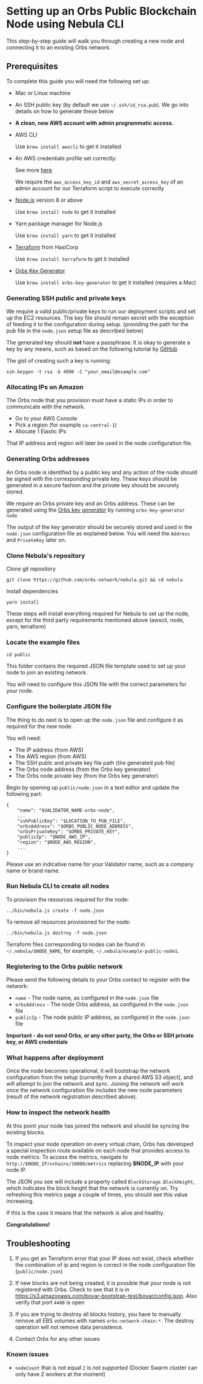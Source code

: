 # Setting up an Orbs Public Blockchain Node using Nebula CLI

This step-by-step guide will walk you through creating a new node and connecting it to an existing Orbs network.

## Prerequisites

To complete this guide you will need the following set up:

- Mac or Linux machine
- An SSH public key (by default we use `~/.ssh/id_rsa.pub`). We go into details on how to generate these below
- **A clean, new AWS account with admin programmatic access.**
- AWS CLI
  
  Use `brew install awscli` to get it installed
- An AWS credentials profile set correctly:
  
  See more [here](https://docs.aws.amazon.com/cli/latest/userguide/cli-configure-profiles.html)
  
  We require the `aws_access_key_id` and `aws_secret_access_key` of an admin account for our Terraform script to execute correctly 
- [Node.js](https://nodejs.org/en/) version 8 or above
  
  Use `brew install node` to get it installed
- Yarn package manager for Node.js
  
  Use `brew install yarn` to get it installed
- [Terraform](https://www.terraform.io/downloads.html) from HasiCorp
  
  Use `brew install terraform` to get it installed
- [Orbs Key Generator](https://www.github.com/orbs-network/orbs-key-generator)

  Use `brew install orbs-key-generator` to get it installed (requires a Mac)

### Generating SSH public and private keys

We require a valid public/private keys to run our deployment scripts and set up the EC2 resources. The key file should remain secret with the exception of feeding it to the configuration during setup. (providing the path for the pub file in the `node.json` setup file as described below)

The generated key should __not__ have a passphrase.
It is okay to generate a key by any means, such as based on the following tutorial by [GitHub](https://help.github.com/articles/generating-a-new-ssh-key-and-adding-it-to-the-ssh-agent/)

The gist of creating such a key is running:

    ssh-keygen -t rsa -b 4096 -C "your_email@example.com"

### Allocating IPs on Amazon

The Orbs node that you provision must have a static IPs in order to communicate with the network.

- Go to your AWS Console
- Pick a region (for example `ca-central-1`)
- Allocate 1 Elastic IPs

That IP address and region will later be used in the node configuration file.


### Generating Orbs addresses

An Orbs node is identified by a public key and any action of the node should be signed with the corresponding private key. 
These keys should be generated in a secure fashion and the private key should be securely stored. 

We require an Orbs private key and an Orbs address. These can be generated using the [Orbs key generator](https://github.com/orbs-network/orbs-key-generator) by running `orbs-key-generator node`

The output of the key generator should be securely stored and used in the `node.json` configuration file as explained below. You will need the `Address` and `PrivateKey` later on.

### Clone Nebula's repository

Clone git repository

    git clone https://github.com/orbs-network/nebula.git && cd nebula

Install dependencies

    yarn install

These steps will install everything required for Nebula to set up the node, except for the third party requirements mentioned above (awscli, node, yarn, terraform)

### Locate the example files

    cd public

This folder contains the required JSON file template used to set up your node to join an existing network.
 
You will need to configure this JSON file with the correct parameters for your node.

### Configure the boilerplate JSON file

The thing to do next is to open up the `node.json` file and configure it as required for the new node.

You will need:
* The IP address (from AWS)
* The AWS region (from AWS)
* The SSH publc and private key file path (the generated pub file)
* The Orbs node address (from the Orbs key generator)
* The Orbs node private key (from the Orbs key generator)

Begin by opening up `public/node.json` in a text editor and update the following part:

    {
        "name": "$VALIDATOR_NAME-orbs-node",
        ...
        "sshPublicKey": "$LOCATION_TO_PUB_FILE",
        "orbsAddress": "$ORBS_PUBLIC_NODE_ADDRESS",
        "orbsPrivateKey": "$ORBS_PRIVATE_KEY", 
        "publicIp": "$NODE_AWS_IP",
        "region": "$NODE_AWS_REGION",
        ...
    }

Please use an indicative name for your Validator name, such as a company name or brand name. 

### Run Nebula CLI to create all nodes

To provision the resources required for the node:

    ../bin/nebula.js create -f node.json

To remove all resources provisioned for the node:

    ../bin/nebula.js destroy -f node.json

Terraform files corresponding to nodes can be found in `~/.nebula/$NODE_NAME`, for example, `~/.nebula/example-public-node1`.

### Registering to the Orbs public network

Please send the following details to your Orbs contact to register with the network:

* `name` - The node name, as configured in the `node.json` file
* `orbsAddress` - The node Orbs address, as configured in the `node.json` file
* `publicIp` - The node public IP address, as configured in the `node.json` file

__Important - do not send Orbs, or any other party, the Orbs or SSH private key, or AWS credentials__

### What happens after deployment

Once the node becomes operational, it will bootstrap the network configuration from the setup (currently from a shared AWS S3 object), and will attempt to join the network and sync. Joining the network will work once the network configuration file includes the new node parameters (result of the network registration described above).

### How to inspect the network health

At this point your node has joined the network and should be syncing the existing blocks.

To inspect your node operation on every virtual chain, Orbs has developed a special inspection route available on each node that provides access to node metrics.
To access the metrics, navigate to `http://$NODE_IP/vchains/10000/metrics` replacing __$NODE_IP__ with 
your node IP.

The JSON you see will include a property called `BlockStorage.BlockHeight`, which indicates the block height that the network is currently on.
Try refreshing this metrics page a couple of times, you should see this value increasing.

If this is the case it means that the network is alive and healthy. 

__Congratulations!__

## Troubleshooting

1. If you get an Terraform error that your IP does not exist, check whether the combination of ip and region is correct in the node configuration file (`public/node.json`)

2. If new blocks are not being created, it is possible that your node is not registered with Orbs. Check to see that it is in https://s3.amazonaws.com/boyar-bootstrap-test/boyar/config.json. Also verify that port `4400` is open

3. If you are trying to destroy all blocks history, you have to manually remove all EBS volumes with names `orbs-network-chain-*`. The destroy operation will not remove data persistence.

4. Contact Orbs for any other issues

### Known issues

- `nodeCount` that is not equal `2` is *not supported* (Docker Swarm cluster can only have 2 workers at the moment)

